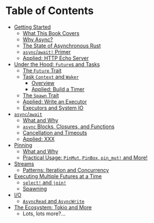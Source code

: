 # Table of Contents

- [Getting Started](getting_started/chapter.md)
  - [What This Book Covers](getting_started/chapter.md#what-this-book-covers)
  - [Why Async?](getting_started/why_async.md)
  - [The State of Asynchronous Rust](getting_started/state_of_async_rust.md)
  - [`async`/`await!` Primer](getting_started/async_await_primer.md)
  - [Applied: HTTP Echo Server](getting_started/echo_server_example.md)
- [Under the Hood: `Future`s and Tasks]()
  - [The `Future` Trait]()
  - [Task `Context` and `Waker`]()
    - [Overview]()
    - [Applied: Build a Timer]()
  - [The `Spawn` Trait]()
  - [Applied: Write an Executor]()
  - [Executors and System IO]()
- [`async`/`await`]()
  - [What and Why]()
  - [`async` Blocks, Closures, and Functions]()
  - [Cancellation and Timeouts]()
  - [Applied: XXX]()
- [Pinning]()
  - [What and Why]()
  - [Practical Usage: `PinMut`, `PinBox`, `pin_mut!` and More!]()
- [Streams]()
  - [Patterns: Iteration and Concurrency]()
- [Executing Multiple Futures at a Time]()
  - [`select!` and `join!`]()
  - [Spawning]()
- [I/O]()
  - [`AsyncRead` and `AsyncWrite`]()
- [The Ecosystem: Tokio and More]()
  - Lots, lots more?...
